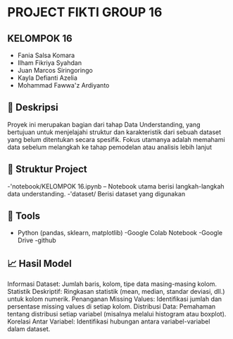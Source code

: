 # PROJECT FIKTI GROUP 16

## KELOMPOK 16
* Fania Salsa Komara
* Ilham Fikriya Syahdan
* Juan Marcos Siringoringo 
* Kayla Defianti Azelia
* Mohammad Fawwa'z Ardiyanto 

## 📌 Deskripsi
Proyek ini merupakan bagian dari tahap Data Understanding, yang bertujuan untuk menjelajahi struktur dan karakteristik dari sebuah dataset yang belum ditentukan secara spesifik. Fokus utamanya adalah memahami data sebelum melangkah ke tahap pemodelan atau analisis lebih lanjut

## 📁 Struktur Project
-'notebook/KELOMPOK 16.ipynb – Notebook utama berisi langkah-langkah data understanding.
-'dataset/ Berisi dataset yang digunakan

## 🧰 Tools
- Python (pandas, sklearn, matplotlib)
-Google Colab Notebook
-Google Drive
-github


## 📈 Hasil Model
Informasi Dataset: Jumlah baris, kolom, tipe data masing-masing kolom.
Statistik Deskriptif: Ringkasan statistik (mean, median, standar deviasi, dll.) untuk kolom numerik.
Penanganan Missing Values: Identifikasi jumlah dan persentase missing values di setiap kolom.
Distribusi Data: Pemahaman tentang distribusi setiap variabel (misalnya melalui histogram atau boxplot).
Korelasi Antar Variabel: Identifikasi hubungan antara variabel-variabel dalam dataset.
